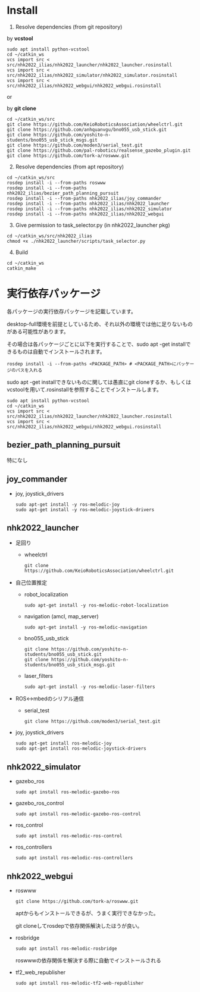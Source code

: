 # Install

1. Resolve dependencies (from git repository)

by **vcstool**

```shell
sudo apt install python-vcstool
cd ~/catkin_ws
vcs import src < src/nhk2022_ilias/nhk2022_launcher/nhk2022_launcher.rosinstall
vcs import src < src/nhk2022_ilias/nhk2022_simulator/nhk2022_simulator.rosinstall
vcs import src < src/nhk2022_ilias/nhk2022_webgui/nhk2022_webgui.rosinstall
```

or

by **git clone**

```shell
cd ~/catkin_ws/src
git clone https://github.com/KeioRoboticsAssociation/wheelctrl.git
git clone https://github.com/anhquanvgu/bno055_usb_stick.git
git clone https://github.com/yoshito-n-students/bno055_usb_stick_msgs.git
git clone https://github.com/moden3/serial_test.git
git clone https://github.com/pal-robotics/realsense_gazebo_plugin.git
git clone https://github.com/tork-a/roswww.git
```

2. Resolve dependencies (from apt repository)

```shell
cd ~/catkin_ws/src
rosdep install -i --from-paths roswww
rosdep install -i --from-paths nhk2022_ilias/bezier_path_planning_pursuit
rosdep install -i --from-paths nhk2022_ilias/joy_commander
rosdep install -i --from-paths nhk2022_ilias/nhk2022_launcher
rosdep install -i --from-paths nhk2022_ilias/nhk2022_simulator
rosdep install -i --from-paths nhk2022_ilias/nhk2022_webgui
```

3. Give permission to task_selector.py (in nhk2022_launcher pkg)

```shell
cd ~/catkin_ws/src/nhk2022_ilias
chmod +x ./nhk2022_launcher/scripts/task_selector.py
```

4. Build

```shell
cd ~/catkin_ws
catkin_make
```



# 実行依存パッケージ

各パッケージの実行依存パッケージを記載しています。

 desktop-full環境を前提としているため、それ以外の環境では他に足りないものがある可能性があります。

その場合は各パッケージごとに以下を実行することで、sudo apt -get installできるものは自動でインストールされます。

```shell
rosdep install -i --from-paths <PACKAGE_PATH> # <PACKAGE_PATH>にパッケージのパスを入れる
```

sudo apt -get installできないものに関しては愚直にgit cloneするか、もしくはvcstoolを用いて.rosinstallを参照することでインストールします。

```shell
sudo apt install python-vcstool
cd ~/catkin_ws
vcs import src < src/nhk2022_ilias/nhk2022_launcher/nhk2022_launcher.rosinstall
vcs import src < src/nhk2022_ilias/nhk2022_webgui/nhk2022_webgui.rosinstall
```



## bezier_path_planning_pursuit

特になし



## joy_commander

- joy, joystick_drivers

  ```shell
  sudo apt-get install -y ros-melodic-joy
  sudo apt-get install -y ros-melodic-joystick-drivers
  ```

  

## nhk2022_launcher

- 足回り

  - wheelctrl

    ```shell
    git clone https://github.com/KeioRoboticsAssociation/wheelctrl.git
    ```

- 自己位置推定

  - robot_localization

    ```shell
    sudo apt-get install -y ros-melodic-robot-localization
    ```

  - navigation (amcl, map_server)

    ```shell
    sudo apt-get install -y ros-melodic-navigation
    ```

  - bno055_usb_stick

    ```shell
    git clone https://github.com/yoshito-n-students/bno055_usb_stick.git
    git clone https://github.com/yoshito-n-students/bno055_usb_stick_msgs.git
    ```

  - laser_filters

    ```shell
    sudo apt-get install -y ros-melodic-laser-filters
    ```

- ROS<->mbedのシリアル通信

  - serial_test

    ```shell
    git clone https://github.com/moden3/serial_test.git
    ```

- joy, joystick_drivers

  ```shell
  sudo apt-get install ros-melodic-joy
  sudo apt-get install ros-melodic-joystick-drivers
  ```

  

## nhk2022_simulator

- gazebo_ros

  ```shell
  sudo apt install ros-melodic-gazebo-ros
  ```

- gazebo_ros_control 

  ```shell
  sudo apt install ros-melodic-gazebo-ros-control 
  ```

- ros_control

  ```shell
  sudo apt install ros-melodic-ros-control
  ```

- ros_controllers 

  ```shell
  sudo apt install ros-melodic-ros-controllers 
  ```

  

## nhk2022_webgui

- roswww

  ```shell
  git clone https://github.com/tork-a/roswww.git
  ```

  aptからもインストールできるが、うまく実行できなかった。

  git cloneしてrosdepで依存関係解決したほうが良い。

- rosbridge

  ```shell
  sudo apt install ros-melodic-rosbridge
  ```

  roswwwの依存関係を解決する際に自動でインストールされる

- tf2_web_republisher

  ```shell
  sudo apt install ros-melodic-tf2-web-republisher 
  ```

  
